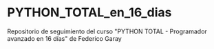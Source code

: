 # PYTHON_TOTAL_en_16_dias
Repositorio de seguimiento del curso "PYTHON TOTAL - Programador avanzado en 16 días" de Federico Garay
